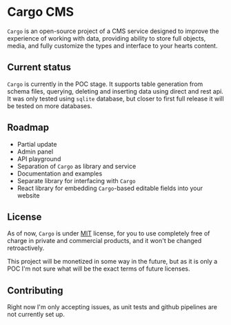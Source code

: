 # Cargo CMS
`Cargo` is an open-source project of a CMS service
designed to improve the experience of working with data,
providing ability to store full objects, media,
and fully customize the types and interface to your hearts content.

## Current status

`Cargo` is currently in the POC stage.
It supports table generation from schema files,
querying, deleting and inserting data using direct and rest api.
It was only tested using `sqlite` database,
but closer to first full release it will be tested on more databases.

## Roadmap

* Partial update
* Admin panel
* API playground
* Separation of `Cargo` as library and service
* Documentation and examples
* Separate library for interfacing with `Cargo`
* React library for embedding `Cargo`-based editable fields into your website

## License

As of now, `Cargo` is under [MIT](LICENSE) license,
for you to use completely free of charge in private and commercial products,
and it won't be changed retroactively.

This project will be monetized in some way in the future,
but as it is only a POC I'm not sure what will be the exact terms of future licenses.

## Contributing

Right now I'm only accepting issues,
as unit tests and github pipelines are not currently set up.